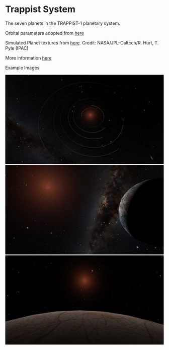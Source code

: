 # Trappist System

The seven planets in the TRAPPIST-1 planetary system.

Orbital parameters adopted from [here](http://www.trappist.one/#system)

Simulated Planet textures from [here](https://caltech.app.box.com/s/a9kd2sxhirx59vds2dlx95f5rlmnhsec/folder/46298041428). Credit: NASA/JPL-Caltech/R. Hurt, T. Pyle (IPAC)

More information [here](http://www.spitzer.caltech.edu/trappist-1)

Example Images:

![overview of trappist](screenshots/trappist-overview.jpg)
![a trappist planet](screenshots/trappist-planet.jpg)
![a trappist planet](screenshots/trappist-planet-h.jpg)
